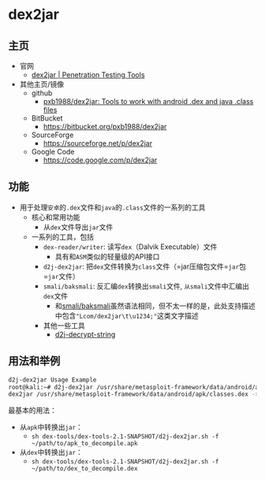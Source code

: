 # dex2jar

## 主页

* 官网
  * [dex2jar | Penetration Testing Tools](https://tools.kali.org/reverse-engineering/dex2jar)
* 其他主页/镜像
  * github
    * [pxb1988/dex2jar: Tools to work with android .dex and java .class files](https://github.com/pxb1988/dex2jar)
  * BitBucket
    * https://bitbucket.org/pxb1988/dex2jar
  * SourceForge
    * https://sourceforge.net/p/dex2jar
  * Google Code
    * https://code.google.com/p/dex2jar

## 功能

* 用于处理`安卓`的`.dex`文件和`java`的`.class`文件的一系列的工具
  * 核心和常用功能
    * 从`dex`文件导出`jar`文件
  * 一系列的工具，包括
    * `dex-reader/writer`: 读写`dex`（Dalvik Executable）文件
      * 具有和`ASM`类似的轻量级的API接口
    * `d2j-dex2jar`: 把`dex`文件转换为`class`文件（=jar压缩包文件=`jar`包=`jar`文件）
    * `smali/baksmali`: 反汇编`dex`转换出`smali`文件, `从smali`文件中汇编出`dex`文件
      * 和[smali/baksmali](https://github.com/JesusFreke/smali)虽然语法相同，但不太一样的是，此处支持描述中包含`"Lcom/dex2jar\t\u1234;"`这类文字描述
    * 其他一些工具
      * [d2j-decrypt-string](https://sourceforge.net/p/dex2jar/wiki/DecryptStrings)

## 用法和举例

```bash
d2j-dex2jar Usage Example
root@kali:~# d2j-dex2jar /usr/share/metasploit-framework/data/android/apk/classes.dex
dex2jar /usr/share/metasploit-framework/data/android/apk/classes.dex -> classes-dex2jar.jar
```

最基本的用法：

* 从`apk`中转换出`jar`：
  * `sh dex-tools/dex-tools-2.1-SNAPSHOT/d2j-dex2jar.sh -f ~/path/to/apk_to_decompile.apk`
* 从`dex`中转换出`jar`：
  * `sh dex-tools/dex-tools-2.1-SNAPSHOT/d2j-dex2jar.sh -f ~/path/to/dex_to_decompile.dex`